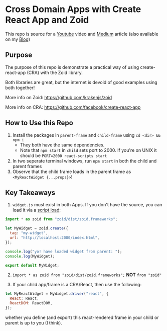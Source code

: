 # Cross Domain Apps with Create React App and Zoid

This repo is source for a [Youtube](https://youtu.be/DvthKymFznU)
video and [Medium](https://medium.com/@omar.abdelbadie1/cross-domain-react-apps-with-create-react-app-and-zoid-d6caae4380fe) article (also
available on my [Blog](https://bookra.github.io))

## Purpose

The purpose of this repo is demonstrate a practical way of using create-react-app (CRA) with the
Zoid library.

Both libraries are great, but the internet is devoid of good examples using both together!

More info on Zoid: https://github.com/krakenjs/zoid

More info on CRA: https://github.com/facebook/create-react-app

## How to Use this Repo

1. Install the packages in `parent-frame` and `child-frame` using `cd <dir> && npm i`
   - They both have the same dependencies.
   - Note that `npm start` in `child` sets port to 2000.
     If you're on UNIX it should be `PORT=2000 react-scripts start`
2. In two seperate terminal windows, run `npm start` in both the child and parent frames
3. Observe that the child frame loads in the parent frame as `<MyReactWidget {...props}>`!

## Key Takeaways

1. `widget.js` must exist in both Apps. If you don't have the source, you can load
   it via a [script load](https://stackoverflow.com/questions/34424845/adding-script-tag-to-react-jsx):

```javascript
import * as zoid from "zoid/dist/zoid.frameworks";

let MyWidget = zoid.create({
  tag: "my-widget",
  url: "http://localhost:2000/index.html",
});

console.log("yo! have loaded widget from parent: ");
console.log(MyWidget);

export default MyWidget;
```

2. `import * as zoid from "zoid/dist/zoid.frameworks";` **NOT** `from "zoid"`

3. If your child app/frame is a CRA/React, then use the following:

```javascript
let MyReactWidget = MyWidget.driver("react", {
  React: React,
  ReactDOM: ReactDOM,
});
```

whether you define (and export) this react-rendered frame in your child or parent
is up to you (I think).
